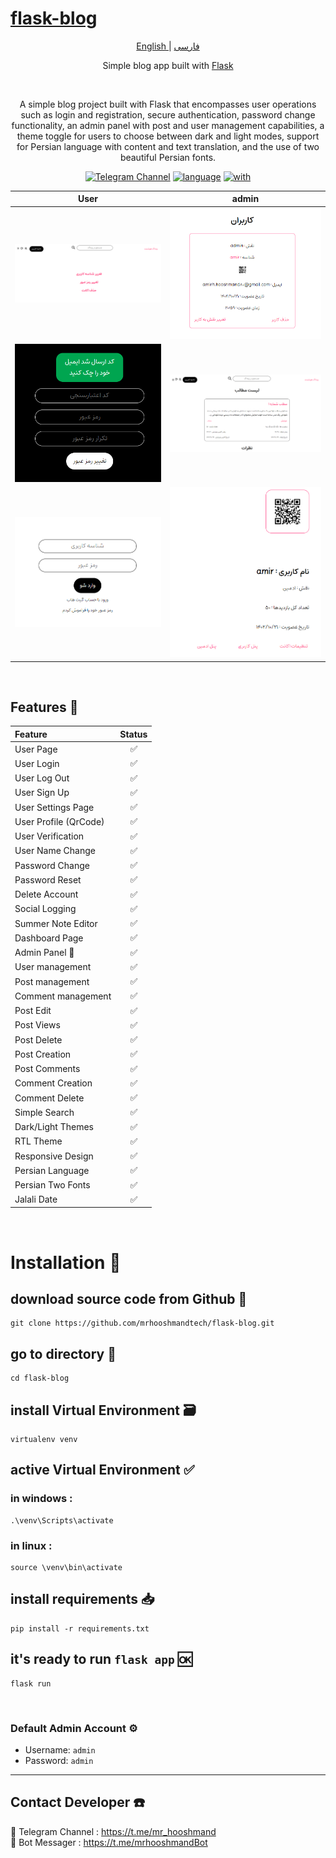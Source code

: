 # [flask-blog](https://github.com/mrhooshmandtech/flask-blog/)

<p align="center">
	<a href="./README.md">
	English
	</a>
	|
	<a href="./README-FA.md">
	فارسی
	</a>
</p>


<p align="center">
Simple blog app built with <a href="https://flask.palletsprojects.com/en/3.0.x/">Flask</a>
</p>

<br>

<p align="center">
A simple blog project built with Flask that encompasses user operations such as login and registration, secure authentication, password change functionality, an admin panel with post and user management capabilities, a theme toggle for users to choose between dark and light modes, support for Persian language with content and text translation, and the use of two beautiful Persian fonts. 
</p>


<div align="center">

[![Telegram Channel](https://img.shields.io/badge/Telegram%20Channel-mr__hooshmand-blue)](https://telegram.dog/mr_hooshmand)
[![language](https://img.shields.io/badge/language-python-red)](https://python.org/)
[![with](https://img.shields.io/badge/with_flask-3FABC0)](https://flask.palletsprojects.com/en/3.0.x/)

</div>


| User | admin |
| :-----------------------------------------------------------------------------: | :---------------------------------------------------------------------------: |
|                    ![User](/doc/user-settings.png)                      |                    ![admin](/doc/admin-panel.png)                     |
|                     ![User](/doc/chenge-password-page.png)              |                    ![admin](/doc/admin-dashboard.png)                       |
|                     ![User](/doc/login-page.png)                        |                    ![admin](/doc/user-panel.png)                       |

<br>

## Features 💫

| Feature                | Status |
| :--------------------- | :----: |
| User Page              |   ✅   |
| User Login             |   ✅   |
| User Log Out           |   ✅   |
| User Sign Up           |   ✅   |
| User Settings Page     |   ✅   |
| User Profile (QrCode)  |   ✅   |
| User Verification      |   ✅   |
| User Name Change       |   ✅   |
| Password Change        |   ✅   |
| Password Reset         |   ✅   |
| Delete Account         |   ✅   |
| Social Logging         |   ✅   |
| Summer Note Editor     |   ✅   |
| Dashboard Page         |   ✅   |
| Admin Panel 🔽        |   ✅   |
| User management        |   ✅   |
| Post management        |   ✅   |
| Comment management     |   ✅   |
| Post Edit              |   ✅   |
| Post Views             |   ✅   |
| Post Delete            |   ✅   |
| Post Creation          |   ✅   |
| Post Comments          |   ✅   |
| Comment Creation       |   ✅   |
| Comment Delete         |   ✅   |
| Simple Search          |   ✅   |
| Dark/Light Themes      |   ✅   |
| RTL Theme              |   ✅   |
| Responsive Design      |   ✅   |
| Persian Language       |   ✅   |
| Persian Two Fonts      |   ✅   |
| Jalali Date            |   ✅   |

<br>

# Installation 📌

## download source code from Github 💾
````
git clone https://github.com/mrhooshmandtech/flask-blog.git
````
## go to directory 📁

````
cd flask-blog
````

## install Virtual Environment 🗃

````
virtualenv venv
````

## active Virtual Environment ✅

###  in windows :
````
.\venv\Scripts\activate
````

### in linux :
````
source \venv\bin\activate
````

## install requirements 📥
````
pip install -r requirements.txt
````

## it's ready to run `flask app` 🆗
````
flask run
````

<br>

### Default Admin Account ⚙️

- Username: `admin`
- Password: `admin`

<hr>

## Contact Developer ☎️

💎 Telegram Channel : https://t.me/mr_hooshmand
<br>
💎 Bot Messager : https://t.me/mrhooshmandBot
<br>
